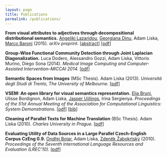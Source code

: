 ```yaml
---
layout: page
title: Publications
permalink: /publications/
---
```

**From visual attributes to adjectives through decompositional 
distributional semantics.**
[Angeliki Lazaridou](https://sites.google.com/site/lazaridouangeliki/),
[Georgiana Dinu](http://clic.cimec.unitn.it/~georgiana.dinu/),
Adam Liska,
[Marco Baroni](http://clic.cimec.unitn.it/marco/) (2015).
*arXiv preprint.*
[[abstract](http://arxiv.org/abs/1501.02714)]
[[pdf](http://arxiv.org/pdf/1501.02714v1)]

**Group-Wise Functional Community Detection through Joint Laplacian 
Diagonalization.**
Luca Dodero, Alessandro Gozzi, Adam Liska, Vittorio Murino, Diego Sona (2014).
*Medical Image Computing and Computer-Assisted Intervention–MICCAI 2014.*
[[pdf](/downloads/publications/dodero_etal_2014.pdf)]

**Semantic Spaces from Images** (MSc Thesis).
Adam Liska (2013). 
*Università degli Studi di Trento, The University of Melbourne.*
[[pdf](/downloads/publications/liska_2013.pdf)]

**VSEM: An open library for visual semantics representation.**
[Elia Bruni](http://clic.cimec.unitn.it/~elia.bruni/),
Ulisse Bordignon,
Adam Liska,
[Jasper Uijlings](http://homepages.inf.ed.ac.uk/juijling/#page=projects1),
Irina Sergienya.
*Proceedings of the 51st Annual Meeting of the Association for Computational 
Linguistics: System Demonstrations.*
[[pdf](/downloads/publications/bruni_etal_2013.pdf)]
[[bib](/downloads/publications/bruni_etal_2013.bib)]

**Cleaning of Parallel Texts for Machine Translation** (BSc Thesis).
Adam Liska (2010). 
*Charles University in Prague.*
[[pdf](/downloads/publications/liska_2010.pdf)]

**Evaluating Utility of Data Sources in a Large Parallel Czech-English Corpus CzEng 0.9.**
[Ondřej Bojar](http://www1.cuni.cz/~obo/),
Adam Liska,
[Zdeněk Žabokrtský](https://ufal.mff.cuni.cz/zdenek-zabokrtsky/) (2010). 
*Proceedings of the Seventh International Language Resources and Evaluation
(LREC'10).*
[[pdf](/downloads/publications/bojar_etal_2010.pdf)]
